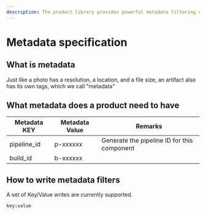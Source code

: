 ```yaml
---
description: The product library provides powerful metadata filtering capabilities, and with reasonable metadata specification, you can easily obtain compliant products.
---
```


# Metadata specification

## What is metadata

Just like a photo has a resolution, a location, and a file size, an artifact also has its own tags, which we call "metadata"

## What metadata does a product need to have

Metadata KEY | Metadata Value | Remarks
-- | --- | ---
pipeline_id | p-xxxxxx | Generate the pipeline ID for this component
build_id | b-xxxxxx | 

## How to write metadata filters

A set of Key/Value writes are currently supported.

`key:value`
